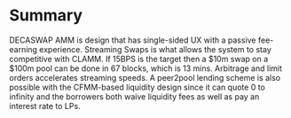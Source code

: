 # Summary

DECASWAP AMM is design that has single-sided UX with a passive fee-earning experience. Streaming Swaps is what allows the system to stay competitive with CLAMM. If 15BPS is the target then a $10m swap on a $100m pool can be done in 67 blocks, which is 13 mins. Arbitrage and limit orders accelerates streaming speeds. A peer2pool lending scheme is also possible with the CFMM-based liquidity design since it can quote 0 to infinity and the borrowers both waive liquidity fees as well as pay an interest rate to LPs.
